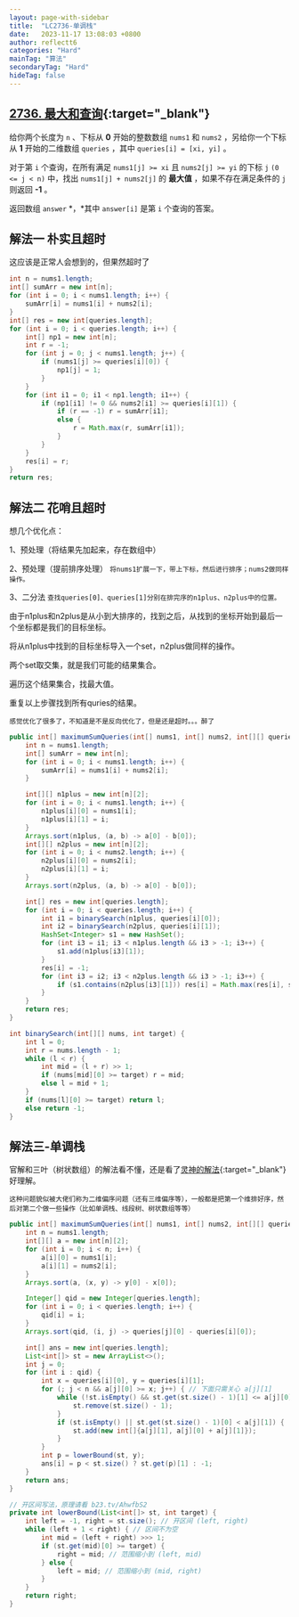 ```yaml
---
layout: page-with-sidebar
title:  "LC2736-单调栈"
date:   2023-11-17 13:08:03 +0800
author: reflectt6
categories: "Hard"
mainTag: "算法"
secondaryTag: "Hard"
hideTag: false
---
```


## [2736. 最大和查询](https://leetcode.cn/problems/maximum-sum-queries/){:target="_blank"}

给你两个长度为 `n` 、下标从 **0** 开始的整数数组 `nums1` 和 `nums2` ，另给你一个下标从 **1** 开始的二维数组 `queries` ，其中 `queries[i] = [xi, yi]` 。

对于第 `i` 个查询，在所有满足 `nums1[j] >= xi` 且 `nums2[j] >= yi` 的下标 `j` `(0 <= j < n)` 中，找出 `nums1[j] + nums2[j]` 的 **最大值** ，如果不存在满足条件的 `j` 则返回 **-1** 。

返回数组 `answer` *，*其中 `answer[i]` 是第 `i` 个查询的答案。



## 解法一 朴实且超时

这应该是正常人会想到的，但果然超时了

```java
int n = nums1.length;
int[] sumArr = new int[n];
for (int i = 0; i < nums1.length; i++) {
    sumArr[i] = nums1[i] + nums2[i];
}
int[] res = new int[queries.length];
for (int i = 0; i < queries.length; i++) {
    int[] np1 = new int[n];
    int r = -1;
    for (int j = 0; j < nums1.length; j++) {
        if (nums1[j] >= queries[i][0]) {
            np1[j] = 1;
        }
    }
    for (int i1 = 0; i1 < np1.length; i1++) {
        if (np1[i1] != 0 && nums2[i1] >= queries[i][1]) {
            if (r == -1) r = sumArr[i1];
            else {
                r = Math.max(r, sumArr[i1]);
            }
        }
    }
    res[i] = r;
}
return res;
```



## 解法二 花哨且超时

想几个优化点：

1、预处理（将结果先加起来，存在数组中）

2、预处理（提前排序处理） `将nums1扩展一下，带上下标，然后进行排序；nums2做同样操作。`

3、二分法  `查找queries[0]、queries[1]分别在排完序的n1plus、n2plus中的位置。`

由于n1plus和n2plus是从小到大排序的，找到之后，从找到的坐标开始到最后一个坐标都是我们的目标坐标。

将从n1plus中找到的目标坐标导入一个set，n2plus做同样的操作。

两个set取交集，就是我们可能的结果集合。

遍历这个结果集合，找最大值。

重复以上步骤找到所有quries的结果。

`感觉优化了很多了，不知道是不是反向优化了，但是还是超时。。。醉了`

```java
public int[] maximumSumQueries(int[] nums1, int[] nums2, int[][] queries) {
    int n = nums1.length;
    int[] sumArr = new int[n];
    for (int i = 0; i < nums1.length; i++) {
        sumArr[i] = nums1[i] + nums2[i];
    }

    int[][] n1plus = new int[n][2];
    for (int i = 0; i < nums1.length; i++) {
        n1plus[i][0] = nums1[i];
        n1plus[i][1] = i;
    }
    Arrays.sort(n1plus, (a, b) -> a[0] - b[0]);
    int[][] n2plus = new int[n][2];
    for (int i = 0; i < nums2.length; i++) {
        n2plus[i][0] = nums2[i];
        n2plus[i][1] = i;
    }
    Arrays.sort(n2plus, (a, b) -> a[0] - b[0]);

    int[] res = new int[queries.length];
    for (int i = 0; i < queries.length; i++) {
        int i1 = binarySearch(n1plus, queries[i][0]);
        int i2 = binarySearch(n2plus, queries[i][1]);
        HashSet<Integer> s1 = new HashSet();
        for (int i3 = i1; i3 < n1plus.length && i3 > -1; i3++) {
            s1.add(n1plus[i3][1]);
        }
        res[i] = -1;
        for (int i3 = i2; i3 < n2plus.length && i3 > -1; i3++) {
            if (s1.contains(n2plus[i3][1])) res[i] = Math.max(res[i], sumArr[n2plus[i3][1]]);
        }
    }
    return res;
}

int binarySearch(int[][] nums, int target) {
    int l = 0;
    int r = nums.length - 1;
    while (l < r) {
        int mid = (l + r) >> 1;
        if (nums[mid][0] >= target) r = mid;
        else l = mid + 1;
    }
    if (nums[l][0] >= target) return l;
    else return -1;
}
```



## 解法三-单调栈

官解和三叶（树状数组）的解法看不懂，还是看了[灵神的解法](https://leetcode.cn/problems/maximum-sum-queries/solutions/2305395/pai-xu-dan-diao-zhan-shang-er-fen-by-end-of9h/){:target="_blank"}好理解。

`这种问题貌似被大佬们称为二维偏序问题（还有三维偏序等），一般都是把第一个维排好序，然后对第二个做一些操作（比如单调栈、线段树、树状数组等等）`

```java
public int[] maximumSumQueries(int[] nums1, int[] nums2, int[][] queries) {
    int n = nums1.length;
    int[][] a = new int[n][2];
    for (int i = 0; i < n; i++) {
        a[i][0] = nums1[i];
        a[i][1] = nums2[i];
    }
    Arrays.sort(a, (x, y) -> y[0] - x[0]);

    Integer[] qid = new Integer[queries.length];
    for (int i = 0; i < queries.length; i++) {
        qid[i] = i;
    }
    Arrays.sort(qid, (i, j) -> queries[j][0] - queries[i][0]);

    int[] ans = new int[queries.length];
    List<int[]> st = new ArrayList<>();
    int j = 0;
    for (int i : qid) {
        int x = queries[i][0], y = queries[i][1];
        for (; j < n && a[j][0] >= x; j++) { // 下面只需关心 a[j][1]
            while (!st.isEmpty() && st.get(st.size() - 1)[1] <= a[j][0] + a[j][1]) { // a[j][1] >= st.get(st.size()-1)[0]
                st.remove(st.size() - 1);
            }
            if (st.isEmpty() || st.get(st.size() - 1)[0] < a[j][1]) {
                st.add(new int[]{a[j][1], a[j][0] + a[j][1]});
            }
        }
        int p = lowerBound(st, y);
        ans[i] = p < st.size() ? st.get(p)[1] : -1;
    }
    return ans;
}

// 开区间写法，原理请看 b23.tv/AhwfbS2
private int lowerBound(List<int[]> st, int target) {
    int left = -1, right = st.size(); // 开区间 (left, right)
    while (left + 1 < right) { // 区间不为空
        int mid = (left + right) >>> 1;
        if (st.get(mid)[0] >= target) {
            right = mid; // 范围缩小到 (left, mid)
        } else {
            left = mid; // 范围缩小到 (mid, right)
        }
    }
    return right;
}
```





